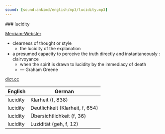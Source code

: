 ```yaml
---
sound: [sound:ankimd/english/mp3/lucidity.mp3]
---
```


\### lucidity

[Merriam-Webster](https://www.merriam-webster.com/dictionary/lucidity)

- clearness of thought or style
    - the lucidity of the explanation
- a presumed capacity to perceive the truth directly and instantaneously : clairvoyance
    - when the spirit is drawn to lucidity by the immediacy of death
    - — Graham Greene

[dict.cc](https://www.dict.cc/lucidity)

| English        | German       |
| -------------- | ------------ |
| lucidity | Klarheit (f, 838) |
| lucidity | Deutlichkeit (Klarheit, f, 654) |
| lucidity | Übersichtlichkeit (f, 36) |
| lucidity | Luzidität (geh, f, 12) |
